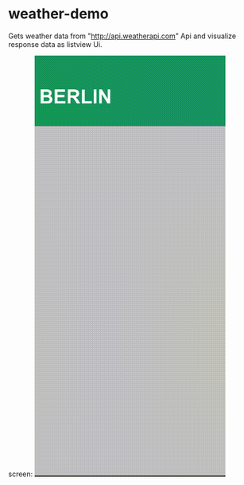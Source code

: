 # weather-demo

Gets weather data from "http://api.weatherapi.com" Api and visualize response data as listview Ui.

screen: ![alt-text](https://github.com/ToprakOzgur/weather-demo/blob/master/screen.gif)

